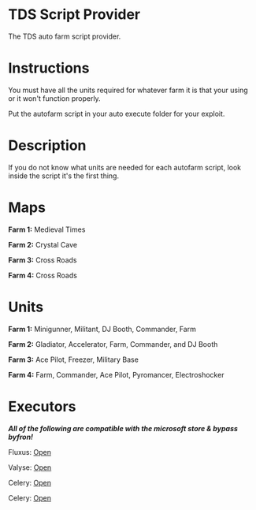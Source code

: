 # TDS Script Provider
The TDS auto farm script provider.

# Instructions

You must have all the units required for whatever farm it is that your using or it won't function properly.

Put the autofarm script in your auto execute folder for your exploit.

# Description
If you do not know what units are needed for each autofarm script, look inside the script it's the first thing.

# Maps

**Farm 1:** Medieval Times

**Farm 2:** Crystal Cave

**Farm 3:** Cross Roads

**Farm 4:** Cross Roads

# Units

**Farm 1:** Minigunner, Militant, DJ Booth, Commander, Farm

**Farm 2:** Gladiator, Accelerator, Farm, Commander, and DJ Booth

**Farm 3:** Ace Pilot, Freezer, Military Base

**Farm 4:** Farm, Commander, Ace Pilot, Pyromancer, Electroshocker

# Executors

***All of the following  are compatible with the microsoft store & bypass byfron!***

Fluxus: <a href="https://fluxteam.net" target="_Blank">Open</a>

Valyse: <a href="https://valyse.net" target="_Blank">Open</a>

Celery: <a href="https://0xvienna.github.io/Celery/" target="_Blank">Open</a>

Celery: <a href="https://ryos.lol" target="_Blank">Open</a>
